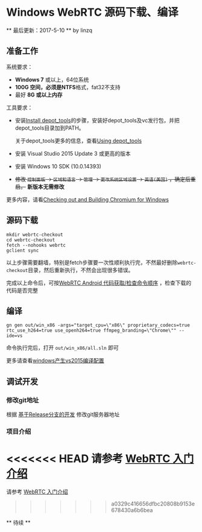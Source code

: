# Windows WebRTC 源码下载、编译

** 最后更新：2017-5-10 ** by linzq

## 准备工作

系统要求：

* **Windows 7** 或以上，64位系统
* **100G 空间，必须是NTFS**格式，fat32不支持
* 最好 **8G 或以上内存**

工具要求：

* 安装[Install depot_tools](http://dev.chromium.org/developers/how-tos/install-depot-tools)的步骤，安装好depot\_tools及vc发行包，并把depot\_tools目录加到PATH。

    关于depot_tools更多的信息，查看[Using depot_tools](http://dev.chromium.org/developers/how-tos/depottools)

* 安装 Visual Studio 2015 Update 3 或更高的版本

* 安装 Windows 10 SDK (10.0.14393)

* <del>修改 `控制面板` -> `区域和语言` -> `管理` -> `更改系统区域设置` -> `英语(美国)` ，确定后重启。</del>  **新版本无需修改**

更多内容，请看[Checking out and Building Chromium for Windows](https://chromium.googlesource.com/chromium/src/+/master/docs/windows_build_instructions.md#System-requirements)

## 源码下载

``` shell
mkdir webrtc-checkout
cd webrtc-checkout
fetch --nohooks webrtc
gclient sync

```

以上步骤需要翻墙，特别是fetch步骤要一次性顺利执行完，不然最好删除`webrtc-checkout`目录，然后重新执行，不然会出现很多错误。

完成以上命令后，可按[WebRTC Android 代码获取/检查命令顺序](../Android/android_webrtc_code_checkout_and_checkout_cmd.md) ，检查下载的代码是否完整

## 编译

``` shell
gn gen out/win_x86 -args="target_cpu=\"x86\" proprietary_codecs=true rtc_use_h264=true use_openh264=true ffmpeg_branding=\"Chrome\"" --ide=vs
```

命令执行完后，打开 `out/win_x86/all.sln` 即可

更多请查看[windows产生vs2015编译配置](../cmd.md#windows产生vs2015编译配置)

## 调试开发

### 修改git地址

根据 [基于Release分支的开发](../develop_with_release.md) 修改git服务器地址

### 项目介绍

<<<<<<< HEAD
请参考 [WebRTC 入门介绍](../intro.md#Demo演示)
=======
请参考 [WebRTC 入门介绍](./intro.md#Demo演示)
>>>>>>> a0329c416656dfbc20808b9153e678430a6b6bea

** 待续 **